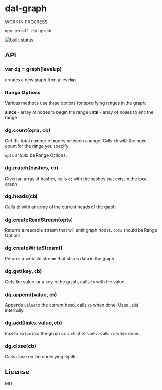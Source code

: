 # dat-graph

WORK IN PROGRESS

```
npm install dat-graph
```

[![build status](http://img.shields.io/travis/mafintosh/dat-graph.svg?style=flat)](http://travis-ci.org/mafintosh/dat-graph)

## API

### var dg = graph(levelup)

creates a new graph from a levelup

### Range Options

Various methods use these options for specifying ranges in the graph:

**since** - array of nodes to begin the range
**until** - array of nodes to end the range

### dg.count(opts, cb)

Get the total number of nodes between a range. Calls `cb` with the node count for the range you specify

`opts` should be Range Options.

### dg.match(hashes, cb)

Given an array of hashes, calls `cb` with the hashes that exist in the local graph

### dg.heads(cb)

Calls `cb` with an array of the current heads of the graph

### dg.createReadStream(opts)

Returns a readable stream that will emit graph nodes. `opts` should be Range Options

### dg.createWriteStream()

Returns a writable stream that stores data in the graph

### dg.get(key, cb)

Gets the value for a key in the graph, calls `cb` with the value

### dg.append(value, cb)

Appends `value` to the current head, calls `cb` when done. Uses `.add` internally.

### dg.add(links, value, cb)

Inserts `value` into the graph as a child of `links`, calls `cb` when done.

### dg.close(cb)

Calls close on the underlying `dg.db`

## License

MIT
